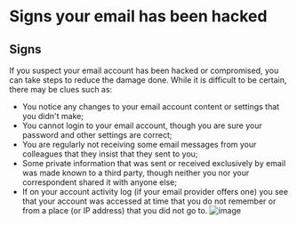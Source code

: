 [Title]: # (Signs your email has been hacked)
[Order]: # (11)

# Signs your email has been hacked

## Signs

If you suspect your email account has been hacked or compromised, you can take steps to reduce the damage done. While it is difficult to be certain, there may be clues such as:

*   You notice any changes to your email account content or settings that you didn't make;
*   You cannot login to your email account, though you are sure your password and other settings are correct;
*   You are regularly not receiving some email messages from your colleagues that they insist that they sent to you;
*   Some private information that was sent or received exclusively by email was made known to a third party, though neither you nor your correspondent shared it with anyone else;
*   If on your account activity log (if your email provider offers one) you see that your account was accessed at time that you do not remember or from a place (or IP address) that you did not go to.
![image](email2.png)
